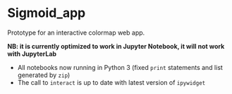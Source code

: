# Sigmoid_app
Prototype for an interactive colormap web app.

__NB: it is currently optimized to work in Jupyter Notebook, it will not work with JupyterLab__

- All notebooks now running in Python 3 (fixed `print` statements and list generated by `zip`)
- The call to `interact` is up to date with latest version of `ipywidget`

